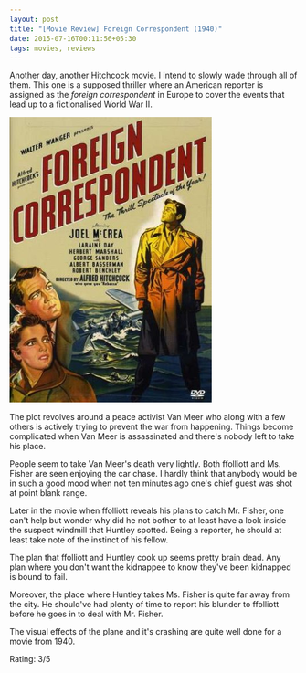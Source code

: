 ```yaml
---
layout: post
title: "[Movie Review] Foreign Correspondent (1940)"
date: 2015-07-16T00:11:56+05:30
tags: movies, reviews
---
```


Another day, another Hitchcock movie. I intend to slowly wade through all of them.
This one is a supposed thriller where an American reporter is assigned as the *foreign correspondent* in Europe to cover the events that lead up to a fictionalised World War II.

![Foreign Correspondent (1940);Foreign Correspondent (1940)](/img/movie-poster-foreign-correspondent.jpg)

The plot revolves around a peace activist Van Meer who along with a few others is actively trying to prevent the war from happening.
Things become complicated when Van Meer is assassinated and there's nobody left to take his place.

People seem to take Van Meer's death very lightly. Both ffolliott and Ms. Fisher are seen enjoying the car chase.
I hardly think that anybody would be in such a good mood when not ten minutes ago one's chief guest was shot at point blank range.

Later in the movie when ffolliott reveals his plans to catch Mr. Fisher, one can't help but wonder why did he not bother to at least have a look inside the suspect windmill that Huntley spotted.
Being a reporter, he should at least take note of the instinct of his fellow.

The plan that ffolliott and Huntley cook up seems pretty brain dead.
Any plan where you don't want the kidnappee to know they've been kidnapped is bound to fail.

Moreover, the place where Huntley takes Ms. Fisher is quite far away from the city.
He should've had plenty of time to report his blunder to ffolliott before he goes in to deal with Mr. Fisher.

The visual effects of the plane and it's crashing are quite well done for a movie from 1940.

Rating: 3/5
